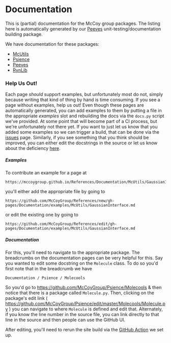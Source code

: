 # Documentation

This is (partial) documentation for the McCoy group packages.
The listing here is automatically generated by our [Peeves](https://github.com/McCoyGroup/Peeves) unit-testing/documentation building package.

We have documentation for these packages:

  - [McUtils](McUtils.md)
  - [Psience](Psience.md)
  - [Peeves](Peeves.md)
  - [RynLib](RynLib.md)

### Help Us Out!

Each page _should_ support examples, but unfortunately most do not, simply because writing that kind of thing by hand is time consuming.
If you see a page without examples, help us out!
Even though these pages are automatically generated, you can add examples to them by putting a file in the appropriate _examples_ slot and rebuilding the docs via the `docs.py` script we've provided.
At some point that will become part of a CI process, but we're unfortunately not there yet. 
If you want to just let us know that you added some examples so we can trigger a build, that can be done via the [issues](https://github.com/McCoyGroup/References/issues/new?title=Documentation%20Build%20Needed) page.
Similarly, if you see something that you think should be improved, you can either edit the docstrings in the source or let us know about the deficiency [here]([issues](https://github.com/McCoyGroup/References/issues/new?title=Documentation%20Improvement%20Needed)).

##### Examples

To contribute an example for a page at 

```
https://mccoygroup.github.io/References/Documentation/McUtils/GaussianInterface.html
```

you'll either add the appropriate file by going to 

```
https://github.com/McCoyGroup/References/new/gh-pages/Documentation/examples/McUtils/GaussianInterface.md
```

or edit the existing one by going to 

```
https://github.com/McCoyGroup/References/edit/gh-pages/Documentation/examples/McUtils/GaussianInterface.md
```

##### Documentation

For this, you'll need to navigate to the appropriate package. The breadcrumbs on the documentation pages can be very helpful for this. 
Say you wanted to edit some docstring on the `Molecule` class.
To do so you'd first note that in the breadcrumb we have

```lang-none
Documentation / Psience / Molecools
```

So you'd go to https://github.com/McCoyGroup/Psience/Molecools & then notice that there is a package called `Molecule.py`.
Then, clicking on the package's edit link ( https://github.com/McCoyGroup/Psience/edit/master/Molecools/Molecule.py ) you can navigate to where `Molecule` is defined and edit that.
Alternately, if you know the line number in the source file, you can link directly to that line in the source and then people can use the GitHub UI.

After editing, you'll need to rerun the site build via the [GitHub Action](https://github.com/McCoyGroup/References/actions?query=workflow%3A%22McBuild+site%22) we set up.

